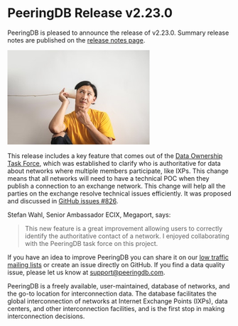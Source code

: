 # PeeringDB Release v2.23.0

PeeringDB is pleased to announce the release of v2.23.0. Summary release notes are published on the [release notes page](https://docs.peeringdb.com/release_notes/).

![Man listening to a paper cup phone](listening_to_paper_cup_phone.jpg)

This release includes a key feature that comes out of the [Data Ownership Task Force](https://docs.peeringdb.com/taskforce/dataownership/), which was established to clarify who is authoritative for data about networks where multiple members participate, like IXPs. This change means that all networks will need to have a technical POC when they publish a connection to an exchange network. This change will help all the parties on the exchange resolve technical issues efficiently. It was proposed and discussed in [GitHub issues #826](https://github.com/peeringdb/peeringdb/issues/826). 

Stefan Wahl, Senior Ambassador ECIX, Megaport, says:
> This new feature is a great improvement allowing users to correctly identify the authoritative contact of a network. I enjoyed collaborating with the PeeringDB task force on this project.

If you have an idea to improve PeeringDB you can share it on our [low traffic mailing lists](https://docs.peeringdb.com/#mailing-lists) or create an issue directly on GitHub. If you find a data quality issue, please let us know at <support@peeringdb.com>. 

PeeringDB is a freely available, user-maintained, database of networks, and the go-to location for interconnection data. The database facilitates the global interconnection of networks at Internet Exchange Points (IXPs), data centers, and other interconnection facilities, and is the first stop in making interconnection decisions.
